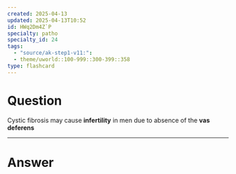 ```yaml
---
created: 2025-04-13
updated: 2025-04-13T10:52
id: HWq2Dm4Z`P
specialty: patho
specialty_id: 24
tags:
  - "source/ak-step1-v11:": 
  - theme/uworld::100-999::300-399::358
type: flashcard
---
```


# Question
Cystic fibrosis may cause **infertility** in men due to absence of the **vas deferens**

---

# Answer
